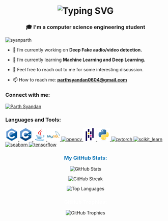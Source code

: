 <h1 align="center">
  <img src="https://readme-typing-svg.herokuapp.com?font=Fira+Code&size=40&pause=1000&color=0e75b6&center=true&vCenter=true&width=435&lines=Hi+%F0%9F%91%8B%2C+I'm+Parth+Syandan" alt="Typing SVG" />
</h1>
<h3 align="center">🎓 I'm a computer science engineering student</h3>

<p align="left">
  <img src="https://komarev.com/ghpvc/?username=syanparth&label=Profile%20views&color=0e75b6&style=flat" alt="syanparth" />
</p>

- 🔭 I’m currently working on **Deep Fake audio/video detection.**

- 🌱 I’m currently learning **Machine Learning and Deep Learning.**

- 💬 Feel free to reach out to me for some interesting discussion.

- 📫 How to reach me: **parthsyandan0604@gmail.com**

<h3 align="left">Connect with me:</h3>
<p align="left">
  <a href="https://linkedin.com/in/parth-syandan-65b635253/" target="blank">
    <img align="center" src="https://raw.githubusercontent.com/rahuldkjain/github-profile-readme-generator/master/src/images/icons/Social/linked-in-alt.svg" alt="Parth Syandan" height="30" width="40" />
  </a>
</p>

<h3 align="left">Languages and Tools:</h3>
<p align="left">
  <a href="https://www.cprogramming.com/" target="_blank" rel="noreferrer">
    <img src="https://raw.githubusercontent.com/devicons/devicon/master/icons/c/c-original.svg" alt="c" width="40" height="40"/>
  </a>
  <a href="https://www.w3schools.com/cpp/" target="_blank" rel="noreferrer">
    <img src="https://raw.githubusercontent.com/devicons/devicon/master/icons/cplusplus/cplusplus-original.svg" alt="cplusplus" width="40" height="40"/>
  </a>
  <a href="https://www.java.com" target="_blank" rel="noreferrer">
    <img src="https://raw.githubusercontent.com/devicons/devicon/master/icons/java/java-original.svg" alt="java" width="40" height="40"/>
  </a>
  <a href="https://www.mysql.com/" target="_blank" rel="noreferrer">
    <img src="https://raw.githubusercontent.com/devicons/devicon/master/icons/mysql/mysql-original-wordmark.svg" alt="mysql" width="40" height="40"/>
  </a>
  <a href="https://opencv.org/" target="_blank" rel="noreferrer">
    <img src="https://www.vectorlogo.zone/logos/opencv/opencv-icon.svg" alt="opencv" width="40" height="40"/>
  </a>
  <a href="https://pandas.pydata.org/" target="_blank" rel="noreferrer">
    <img src="https://raw.githubusercontent.com/devicons/devicon/2ae2a900d2f041da66e950e4d48052658d850630/icons/pandas/pandas-original.svg" alt="pandas" width="40" height="40"/>
  </a>
  <a href="https://www.python.org" target="_blank" rel="noreferrer">
    <img src="https://raw.githubusercontent.com/devicons/devicon/master/icons/python/python-original.svg" alt="python" width="40" height="40"/>
  </a>
  <a href="https://pytorch.org/" target="_blank" rel="noreferrer">
    <img src="https://www.vectorlogo.zone/logos/pytorch/pytorch-icon.svg" alt="pytorch" width="40" height="40"/>
  </a>
  <a href="https://scikit-learn.org/" target="_blank" rel="noreferrer">
    <img src="https://upload.wikimedia.org/wikipedia/commons/0/05/Scikit_learn_logo_small.svg" alt="scikit_learn" width="40" height="40"/>
  </a>
  <a href="https://seaborn.pydata.org/" target="_blank" rel="noreferrer">
    <img src="https://seaborn.pydata.org/_images/logo-mark-lightbg.svg" alt="seaborn" width="40" height="40"/>
  </a>
  <a href="https://www.tensorflow.org" target="_blank" rel="noreferrer">
    <img src="https://www.vectorlogo.zone/logos/tensorflow/tensorflow-icon.svg" alt="tensorflow" width="40" height="40"/>
  </a>
</p>

<h3 align="center" style="color: #0e75b6;">My GitHub Stats:</h3>
<p align="center">
  <img src="https://github-readme-stats.vercel.app/api?username=syanparth&show_icons=true&theme=dark&hide_border=true&icon_color=0e75b6&title_color=0e75b6&text_color=FFFFFF&bg_color=000000&animate=true" alt="GitHub Stats" />
</p>

<p align="center">
  <img src="https://github-readme-streak-stats.herokuapp.com/?user=syanparth&theme=dark&hide_border=true&fire=FFA500&ring=FFA500&sideNums=FFA500&sideLabels=0e75b6&background=000000&animate=true" alt="GitHub Streak" />
</p>

<p align="center">
  <img src="https://github-readme-stats.vercel.app/api/top-langs?username=syanparth&show_icons=true&locale=en&layout=compact&theme=dark&hide_border=true&icon_color=0e75b6&title_color=0e75b6&text_color=FFFFFF&bg_color=000000&animate=true" alt="Top Languages" />
</p>

<h3 align="center" style="color: #FFFFFF;">GitHub Trophies:</h3>
<p align="center">
  <img src="https://github-profile-trophy.vercel.app/?username=syanparth&theme=blueberry&no-bg=true&no-frame=true&margin-w=15&margin-h=15&column=4&title=Stars,Commits,Followers,Repositories&animate=true" alt="GitHub Trophies" />
</p>












